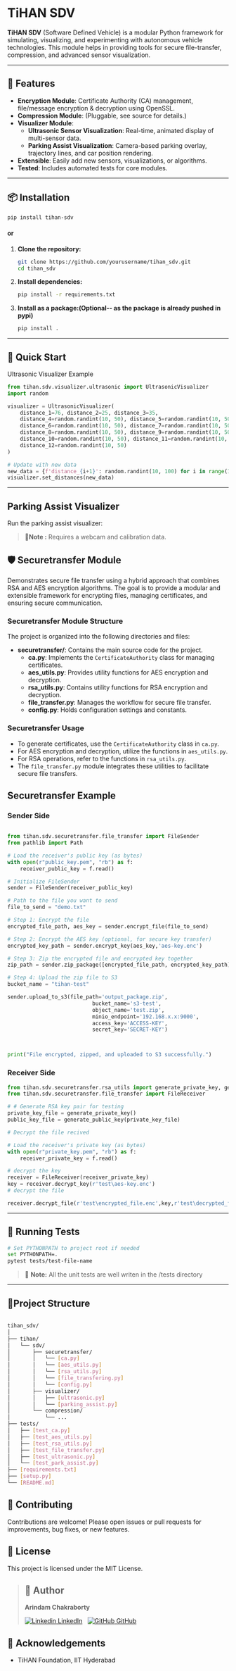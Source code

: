 # TiHAN SDV

**TiHAN SDV** (Software Defined Vehicle) is a modular Python framework for simulating, visualizing, and experimenting with autonomous vehicle technologies. This module helps in providing tools for secure file-transfer, compression, and advanced sensor visualization.

---

## 🚗 Features

- **Encryption Module**: Certificate Authority (CA) management, file/message encryption & decryption using OpenSSL.
- **Compression Module**: (Pluggable, see source for details.)
- **Visualizer Module**:
  - **Ultrasonic Sensor Visualization**: Real-time, animated display of multi-sensor data.
  - **Parking Assist Visualization**: Camera-based parking overlay, trajectory lines, and car position rendering.
- **Extensible**: Easily add new sensors, visualizations, or algorithms.
- **Tested**: Includes automated tests for core modules.

---

## 📦 Installation
```sh
pip install tihan-sdv
```

#### or

1. **Clone the repository:**
   ```sh
   git clone https://github.com/yourusername/tihan_sdv.git
   cd tihan_sdv
   ```

2. **Install dependencies:**

    ```sh
    pip install -r requirements.txt
    ```

3. **Install as a package:(Optional-- as the package is already pushed in pypi)**

    ```sh
    pip install .
    ```
---

## 🚀 Quick Start

Ultrasonic Visualizer Example

```python
from tihan.sdv.visualizer.ultrasonic import UltrasonicVisualizer
import random

visualizer = UltrasonicVisualizer(
    distance_1=76, distance_2=25, distance_3=35,
    distance_4=random.randint(10, 50), distance_5=random.randint(10, 50),
    distance_6=random.randint(10, 50), distance_7=random.randint(10, 50),
    distance_8=random.randint(10, 50), distance_9=random.randint(10, 50),
    distance_10=random.randint(10, 50), distance_11=random.randint(10, 50),
    distance_12=random.randint(10, 50)
)

# Update with new data
new_data = {f'distance_{i+1}': random.randint(10, 100) for i in range(12)}
visualizer.set_distances(new_data)
```
---

## Parking Assist Visualizer
Run the parking assist visualizer:

> 📌**Note :**
> Requires a webcam and calibration data.


## 🛡️ Securetransfer Module 
Demonstrates secure file transfer using a hybrid approach that combines RSA and AES encryption algorithms. The goal is to provide a modular and extensible framework for encrypting files, managing certificates, and ensuring secure communication.
### Securetransfer Module Structure
The project is organized into the following directories and files:

- **securetransfer/**: Contains the main source code for the project.
  - **ca.py**: Implements the `CertificateAuthority` class for managing certificates.
  - **aes_utils.py**: Provides utility functions for AES encryption and decryption.
  - **rsa_utils.py**: Contains utility functions for RSA encryption and decryption.
  - **file_transfer.py**: Manages the workflow for secure file transfer.
  - **config.py**: Holds configuration settings and constants.

### Securetransfer Usage
- To generate certificates, use the `CertificateAuthority` class in `ca.py`.
- For AES encryption and decryption, utilize the functions in `aes_utils.py`.
- For RSA operations, refer to the functions in `rsa_utils.py`.
- The `file_transfer.py` module integrates these utilities to facilitate secure file transfers.

## Securetransfer Example
### Sender Side 
```python

from tihan.sdv.securetransfer.file_transfer import FileSender
from pathlib import Path

# Load the receiver's public key (as bytes)
with open(r"public_key.pem", "rb") as f:
    receiver_public_key = f.read()

# Initialize FileSender
sender = FileSender(receiver_public_key)

# Path to the file you want to send
file_to_send = "demo.txt"

# Step 1: Encrypt the file
encrypted_file_path, aes_key = sender.encrypt_file(file_to_send)

# Step 2: Encrypt the AES key (optional, for secure key transfer)
encrypted_key_path = sender.encrypt_key(aes_key,'aes-key.enc')

# Step 3: Zip the encrypted file and encrypted key together
zip_path = sender.zip_package([encrypted_file_path, encrypted_key_path], "output_package.zip")

# Step 4: Upload the zip file to S3
bucket_name = "tihan-test"

sender.upload_to_s3(file_path='output_package.zip',
                           bucket_name='s3-test',
                           object_name='test.zip',
                           minio_endpoint='192.168.x.x:9000',
                           access_key='ACCESS-KEY',
                           secret_key='SECRET-KEY')



print("File encrypted, zipped, and uploaded to S3 successfully.")


```

### Receiver Side
```python
from tihan.sdv.securetransfer.rsa_utils import generate_private_key, generate_public_key
from tihan.sdv.securetransfer.file_transfer import FileReceiver

# # Generate RSA key pair for testing
private_key_file = generate_private_key()
public_key_file = generate_public_key(private_key_file)

# Decrypt the file recived

# Load the receiver's private key (as bytes)
with open(r"private_key.pem", "rb") as f:
    receiver_private_key = f.read()

# decrypt the key 
receiver = FileReceiver(receiver_private_key)
key = receiver.decrypt_key(r'test\aes-key.enc')
# decrypt the file

receiver.decrypt_file(r'test\encrypted_file.enc',key,r'test\decrypted_file.txt')

```

---

## 🧪 Running Tests

```sh
# Set PYTHONPATH to project root if needed
set PYTHONPATH=.
pytest tests/test-file-name

```
> 📌 **Note:**
> All the unit tests are well writen in the /tests directory

---
## 📁Project Structure

```sh

tihan_sdv/
│
├── tihan/
│   └── sdv/
│       ├── securetransfer/
│       │   └── [ca.py]
│       │   └── [aes_utils.py]
│       │   └── [rsa_utils.py]
│       │   └── [file_transfering.py]
│       │   └── [config.py]
│       ├── visualizer/
│       │   ├── [ultrasonic.py]
│       │   └── [parking_assist.py]
│       └── compression/
│           └── ...
├── tests/
│   ├── [test_ca.py]
│   ├── [test_aes_utils.py]
│   ├── [test_rsa_utils.py]
│   ├── [test_file_transfer.py]
│   ├── [test_ultrasonic.py]
│   └── [test_park_assist.py]
├── [requirements.txt]
├── [setup.py]
└── [README.md]
```



## 🤝 Contributing
Contributions are welcome! Please open issues or pull requests for improvements, bug fixes, or new features.


## 📜 License
This project is licensed under the MIT License.


> ## 👤 Author
> **Arindam Chakraborty** 
>
> [![Linkedin](https://i.sstatic.net/gVE0j.png) LinkedIn](https://www.linkedin.com/in/arindm007)
&nbsp;
[![GitHub](https://i.sstatic.net/tskMh.png) GitHub](https://github.com/arindm007)


## 🌟 Acknowledgements
- TiHAN Foundation, IIT Hyderabad




